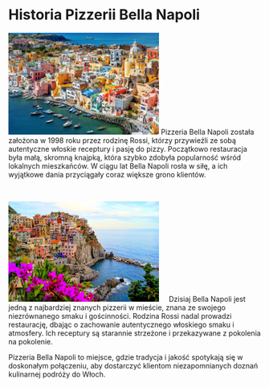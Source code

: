 # Historia Pizzerii Bella Napoli

<img src="włochy/1.jpg" width=300>
Pizzeria Bella Napoli została założona w 1998 roku przez rodzinę Rossi, którzy przywieźli ze sobą autentyczne włoskie receptury i pasję do pizzy. Początkowo restauracja była małą, skromną knajpką, która szybko zdobyła popularność wśród lokalnych mieszkańców. W ciągu lat Bella Napoli rosła w siłę, a ich wyjątkowe dania przyciągały coraz większe grono klientów.

&nbsp;
&nbsp;
&nbsp;
&nbsp;

<img src="włochy/2.jpg" width=300>
&nbsp;
&nbsp;
Dzisiaj Bella Napoli jest jedną z najbardziej znanych pizzerii w mieście, znana ze swojego niezrównanego smaku i gościnności. Rodzina Rossi nadal prowadzi restaurację, dbając o zachowanie autentycznego włoskiego smaku i atmosfery. Ich receptury są starannie strzeżone i przekazywane z pokolenia na pokolenie.

Pizzeria Bella Napoli to miejsce, gdzie tradycja i jakość spotykają się w doskonałym połączeniu, aby dostarczyć klientom niezapomnianych doznań kulinarnej podróży do Włoch.
